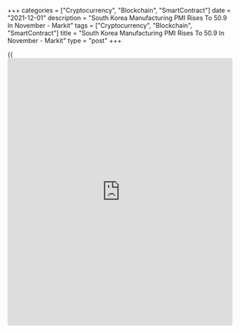 +++
categories = ["Cryptocurrency", "Blockchain", "SmartContract"]
date = "2021-12-01"
description = "South Korea Manufacturing PMI Rises To 50.9 In November - Markit"
tags = ["Cryptocurrency", "Blockchain", "SmartContract"]
title = "South Korea Manufacturing PMI Rises To 50.9 In November - Markit"
type = "post"
+++

{{<iframe id="large-banner" src="https://www.bounty.group/#slide=24.0" width="100%" height="600" scrolling="no" style="border: 0px solid rgb(216, 221, 230); border-radius: 3px;">}}

The manufacturing sector in South Korea continued to expand in November,
and at a faster pace, the latest survey from Markit Economics showed on
Wednesday with a seasonally adjusted manufacturing PMI score of 50.9.

That's up from 50.2 in October and it moves further above the boom-or-
bust line of 50 that separates expansion from contraction.

The latest increase extended the current sequence of improving operating
conditions to 14 months. November data pointed to a second successive
decrease in manufacturing output, albeit one that was softer than
October.

Firms commonly associated lower output with shortages of raw materials
and slower new order growth, particularly in the semiconductor industry.
South Korean manufacturers signaled that incoming orders broadly
stagnated in November.

For comments and feedback [contact](https://www.playgroundfx.com/contact/): editorial@rtt[news](https://www.letsplayfx.com/blog/forex-news-website/).com

[Economic News][1]

 **What parts of the world are seeing the best (and worst) economic
performances lately? Click[here][2] to check out our [Econ Scorecard][2]
and find out! See up-to-the-moment [ranking](https://www.playgroundfx.com/blog/crypto-exchange-ranking/)s for the best and worst
performers in [GDP][3], [unemployment rate][4], [inflation][2] and much
more.**

   1. www.rtt[news](https://www.letsplayfx.com/blog/forex-news-website/).com/Content/EconomicNews.aspx
   2. www.rtt[news](https://www.letsplayfx.com/blog/forex-news-website/).com/economic-scorecard/world-rank/CPI/highest-performance.aspx
   3. www.rtt[news](https://www.letsplayfx.com/blog/forex-news-website/).com/economic-scorecard/world-rank/GDP/highest-performance.aspx
   4. www.rtt[news](https://www.letsplayfx.com/blog/forex-news-website/).com/economic-scorecard/world-rank/unemployment-rate/lowest-performance.aspx